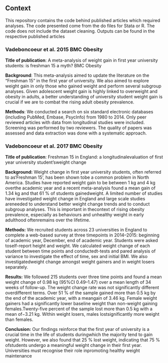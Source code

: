 ## Context
This repository contains the code behind published articles which required analyses. The code presented come from the do files for Stata or R. The code does not include the dataset cleaning. Outputs can be found in the respective published articles

### Vadeboncoeur et al. 2015 BMC Obesity
**Title of publication**: A meta-analysis of weight gain in first year university students: is freshman 15 a myth? BMC Obesity

**Background**: This meta-analysis aimed to update the literature on the “Freshman 15” in the first year of university. We also aimed to explore weight gain in only those who gained weight and perform several subgroup analyses. Given adolescent weight gain is highly linked to overweight and obesity in adults, a better understanding of university student weight gain is crucial if we are to combat the rising adult obesity prevalence.

**Methods**: We conducted a search on six standard electronic databases (including PubMed, Embase, PsycInfo) from 1980 to 2014. Only peer reviewed articles with data from longitudinal studies were included. Screening was performed by two reviewers. The quality of papers was assessed and data extraction was done with a systematic approach.


### Vadeboncoeur et al. 2017 BMC Obesity
**Title of publication**: Freshman 15 in England: a longitudinalevaluation of first year university student’sweight change

**Background:** Weight change in first year university students, often referred to as‘Freshman 15’, has been shown tobe a common problem in North America. Studies have reported weight gain to be between 1 kg and 4 kg overthe academic year and a recent meta-analysis found a mean gain of 1.34 kg and that 61 % of students gainedweight. A limited number of studies have investigated weight change in England and large scale studies areneeded to understand better weight change trends and to conduct subgroup analyses. This is important in thecontext of rising obesity prevalence, especially as behaviours and unhealthy weight in early adulthood oftenremains over the lifetime.

**Methods:** We recruited students across 23 universities in England to complete a web-based survey at three timepoints in 2014–2015: beginning of academic year, December, end of academic year. Students were asked toself-report height and weight. We calculated weight change of each student between time points and conductedt-tests and pared analysis of variance to investigate the effect of time, sex and initial BMI. We also investigatedweight change amongst weight gainers and in weight losers separately.

**Results:** We followed 215 students over three time points and found a mean weight change of 0.98 kg (95%CI 0.49–1.47) over a mean length of 34 weeks of follow-up. The weight change rate was not significantly different overdifferent terms. Over 51 % of the sample gained more than 0.5 kg by the end of the academic year, with a meangain of 3.46 kg. Female weight gainers had a significantly lower baseline weight than non-weight gaining females.Twenty-five percent of the sample lost more than 0.5 kg with a mean of−3.21 kg. Within weight losers, males lostsignificantly more weight than females.

**Conclusion:** Our findings reinforce that the first year of university is a crucial time in the life of students duringwhich the majority tend to gain weight. However, we also found that 25 % lost weight, indicating that 75 % ofstudents undergo a meaningful weight change in their first year. Universities must recognise their role inpromoting healthy weight maintenance
